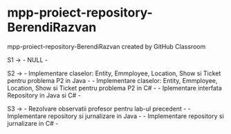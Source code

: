 # mpp-proiect-repository-BerendiRazvan
mpp-proiect-repository-BerendiRazvan created by GitHub Classroom

S1 -> - NULL -

S2 -> - Implementare claselor: Entity, Emmployee, Location, Show si Ticket pentru problema P2 in Java -
      - Implementare claselor: Entity, Emmployee, Location, Show si Ticket pentru problema P2 in C# -
      - Iplementare interfata Repository in Java si C# -
      
S3 -> - Rezolvare observatii profesor pentru lab-ul precedent -
      - Implementare repository si jurnalizare in Java -
      - Implementare repository si jurnalizare in C# -
